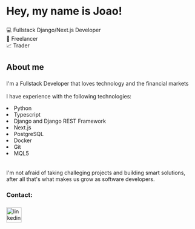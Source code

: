 <h1 align="left">Hey, my name is Joao!</h1>

###

<p align="left">💻 Fullstack Django/Next.js Developer<br>💼 Freelancer<br>📈 Trader</p>

###

<h2 align="left">About me</h2>

###

<p align="left">I'm a Fullstack Developer that loves technology and the financial markets<br><br>I have experience with the following technologies:<br>
  <li>Python</li> 
  <li>Typescript</li> 
  <li>Django and Django REST Framework</li> 
  <li>Next.js</li> 
  <li>PostgreSQL</li> 
  <li>Docker</li> 
  <li>Git</li> 
  <li>MQL5</li> 
  <br>
  <br>I'm not afraid of taking challeging projects and building smart solutions, after all that's what makes us grow as  software developers.</p>

###

<h3 align="left">Contact:</h3>

###

<div align="left">
  <a href="https://www.linkedin.com/in/jv-aguiar/">
  <img src="https://img.shields.io/static/v1?message=LinkedIn&logo=linkedin&label=&color=0077B5&logoColor=white&labelColor=&style=for-the-badge" height="40" alt="linkedin logo"  />
  </a>
</div>

###
